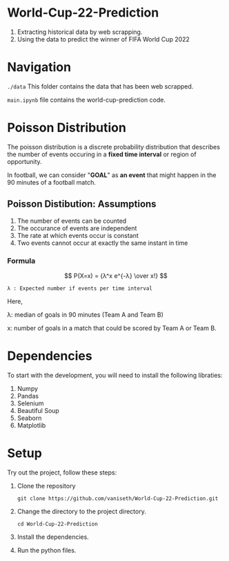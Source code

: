 # World-Cup-22-Prediction

1. Extracting historical data by web scrapping.
2. Using the data to predict the winner of FIFA World Cup 2022

# Navigation

`./data` This folder contains the data that has been web scrapped.

`main.ipynb` file contains the world-cup-prediction code.

# Poisson Distribution

The poisson distribution is a discrete probability distribution that describes the number of events occuring in a **fixed time interval** or region of opportunity.

In football, we can consider "**GOAL**" as **an event** that might happen in the 90 minutes of a football match.

## Poisson Distibution: Assumptions

1. The number of events can be counted
2. The occurance of events are independent
3. The rate at which events occur is constant
4. Two events cannot occur at exactly the same instant in time

### Formula

$$ P(X=x) = {λ^x e^{-λ} \over x!} $$



`λ : Expected number if events per time interval`

Here, 

λ: median of goals in 90 minutes (Team A and Team B)

x: number of goals in a match that could be scored by Team A or Team B.


# Dependencies

To start with the development, you will need to install the following libraties:

1. Numpy
2. Pandas
3. Selenium
4. Beautiful Soup
5. Seaborn
6. Matplotlib

# Setup

Try out the project, follow these steps:

1. Clone the repository

   ```
   git clone https://github.com/vaniseth/World-Cup-22-Prediction.git
   ```
2. Change the directory to the project directory.

   ```
   cd World-Cup-22-Prediction
   ```
3. Install the dependencies.
4. Run the python files.
